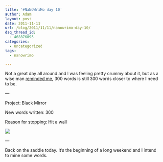 ```yaml
---
title: '#NaNoWriMo day 10'
author: Adam
layout: post
date: 2011-11-11
url: /blog/2011/11/11/nanowrimo-day-10/
dsq_thread_id:
  - 468876095
categories:
  - Uncategorized
tags:
  - nanowrimo

---
```

Not a great day all around and I was feeling pretty crummy about it, but as a wise man [reminded me](1), 300 words is still 300 words closer to where I need to be.

&#8212;

Project: Black Mirror

New words written: 300

Reason for stopping: Hit a wall

![](2)

&#8212;

Back on the saddle today. It&#8217;s the beginning of a long weekend and I intend to mine some words.

 [1]: http://twitter.com/NateCrowder/status/134859976677130241
 [2]: http://picometer.writertopia.com/words=15620&target=50000
